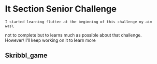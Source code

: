 # It Section Senior  Challenge
    I started learning flutter at the beginning of this challenge my aim was\
not to complete but to learns much as possible about that challenge. However\ 
I'll keep working on it to learn more 

## Skribbl_game 


